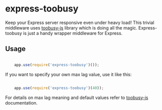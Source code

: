 express-toobusy
===============

Keep your Express server responsive even under heavy load!
This trivial middleware uses [toobusy-js](https://npmjs.org/package/toobusy-js) library which is doing all the magic.
Express-toobusy is just a handy wrapper middleware for Express.

Usage
-----

```javascript

    app.use(require('express-toobusy')());

```

If you want to specify your own max lag value, use it like this:

```javascript

    app.use(require('express-toobusy')(40));

```

For details on max lag meaning and default values refer to [toobusy-js](https://npmjs.org/package/toobusy-js) documentation.

